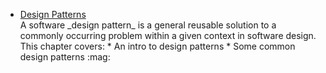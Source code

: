 * [Design Patterns](book/se-pattern/) 
  <morph title=":mag:">
  <div>
  A software _design pattern_ is a general reusable solution to a commonly occurring problem within a given context in 
  software design. 
  This chapter covers:
  * An intro to design patterns
  * Some common design patterns
  :mag:
  </div>
  </morph>